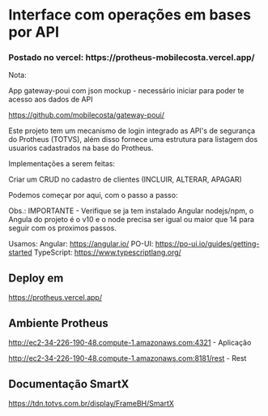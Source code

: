 <h1> Interface com operações em bases por API</h1> 

<h3>Postado no vercel: https://protheus-mobilecosta.vercel.app/ </h3>

Nota: 

App gateway-poui com json mockup - necessário iniciar para poder te acesso aos dados de API

https://github.com/mobilecosta/gateway-poui/


Este projeto tem um mecanismo de login integrado as API's de segurança do Protheus (TOTVS), além disso fornece uma estrutura para listagem dos usuarios cadastrados na base do Protheus.

Implementações a serem feitas:

Criar um CRUD no cadastro de clientes
(INCLUIR, ALTERAR, APAGAR)

Podemos começar por aqui, com o passo a passo:

Obs.: IMPORTANTE - Verifique se ja tem instalado Angular nodejs/npm, o Angula do projeto é o v10 e o node precisa ser igual ou maior que 14 para seguir com os proximos passos.

Usamos: 
Angular: https://angular.io/
PO-UI: https://po-ui.io/guides/getting-started
TypeScript: https://www.typescriptlang.org/

## Deploy em
https://protheus.vercel.app/

## Ambiente Protheus
http://ec2-34-226-190-48.compute-1.amazonaws.com:4321 - Aplicação

http://ec2-34-226-190-48.compute-1.amazonaws.com:8181/rest - Rest

## Documentação SmartX

https://tdn.totvs.com.br/display/FrameBH/SmartX
